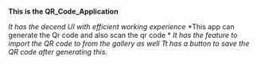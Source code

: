 **This is the QR_Code_Application**


*It has the decend UI with efficient working experience*
*This app can generate the Qr code  and also scan the qr code *
*It has the feature to import the QR code to from the gallery as well*
*Tt has a button to save the QR code after generating this.*
